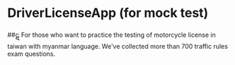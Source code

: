 # DriverLicenseApp (for mock test)
##ဋ For those who want to practice the testing of motorcycle license in taiwan with myanmar language. We've collected more than 700 traffic rules exam questions.
